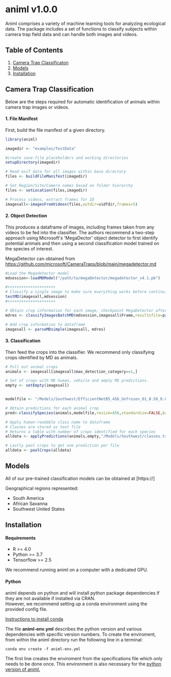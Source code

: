 # animl v1.0.0

Animl comprises a variety of machine learning tools for analyzing ecological data. The package includes a set of functions to classify subjects within camera trap field data and can handle both images and videos. 

## Table of Contents
1. [Camera Trap Classificaton](#camera-trap-classification)
2. [Models](#models)
3. [Installation](#installation)

## Camera Trap Classification

Below are the steps required for automatic identification of animals within camera trap images or videos. 

#### 1. File Manifest

First, build the file manifest of a given directory.

```R
library(animl)

imagedir <- "examples/TestData"

#create save-file placeholders and working directories
setupDirectory(imagedir)

# Read exif data for all images within base directory
files <- buildFileManifest(imagedir)

# Set Region/Site/Camera names based on folder hierarchy
files <- setLocation(files,imagedir)

# Process videos, extract frames for ID
imagesall<-imagesFromVideos(files,outdir=vidfdir,frames=5)
```
#### 2. Object Detection

This produces a dataframe of images, including frames taken from any videos to be fed into the classifier. The authors recommend a two-step approach using Microsoft's 'MegaDector' object detector to first identify potential animals and then using a second classification model trained on the species of interest. 

MegaDetector can obtained from
https://github.com/microsoft/CameraTraps/blob/main/megadetector.md

```R
#Load the Megadetector model
mdsession<-loadMDModel("/path/to/megaDetector/megadetector_v4.1.pb")

#+++++++++++++++++++++
# Classify a single image to make sure everything works before continuing
testMD(imagesall,mdsession)
#+++++++++++++++++++++

# Obtain crop information for each image, checkpoint MegaDetector after every 2500 images
mdres <- classifyImagesBatchMD(mdsession,imagesall$Frame,resultsfile=paste0(datadir,mdresults),checkpoint = 2500)

# Add crop information to dataframe
imagesall <- parseMDsimple(imagesall, mdres)

```
#### 3. Classification
Then feed the crops into the classifier. We recommend only classifying crops identified by MD as animals.

```R
# Pull out animal crops
animals <- imagesall[imagesall$max_detection_category==1,]

# Set of crops with MD human, vehicle and empty MD predictions. 
empty <- setEmpty(imagesall)


modelfile <- "/Models/Southwest/EfficientNetB5_456_Unfrozen_01_0.58_0.82.h5"

# Obtain predictions for each animal crop
pred<-classifySpecies(animals,modelfile,resize=456,standardize=FALSE,batch_size = 64,workers=8)

# Apply human-readable class name to dataframe
# Classes are stored as text file
# Returns a table with number of crops identified for each species
alldata <- applyPredictions(animals,empty,"/Models/Southwest/classes.txt",pred, counts = TRUE)

# Lastly pool crops to get one prediction per file
alldata <- poolCrops(alldata)

```

## Models
All of our pre-trained classification models can be obtained at [https://]

Geographical regions represented:
* South America
* African Savanna
* Southwest United States

## Installation

#### Requirements
* R >= 4.0 
* Python >= 3.7
* Tensorflow >= 2.5

We recommend running animl on a computer with a dedicated GPU.

#### Python
animl depends on python and will install python package dependencies if they are not available if installed via CRAN. <br> 
However, we recommend setting up a conda environment using the provided config file. 

[Instructions to install conda](https://conda.io/projects/conda/en/latest/user-guide/install/index.html)

The file **animl-env.yml** describes the python version and various dependencies with specific version numbers. 
To create the enviroment, from within the animl directory run the following line in a terminal:
```
conda env create -f animl-env.yml
```
The first line creates the enviroment from the specifications file which only needs to be done once. 
This environment is also necessary for the [python version of animl.](https://pypi.org/project/animl/) 


